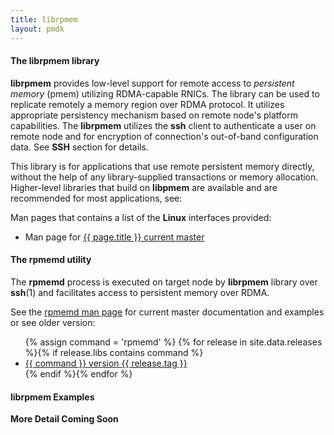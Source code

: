 ```yaml
---
title: librpmem
layout: pmdk
---
```


#### The librpmem library

**librpmem** provides low-level support for remote access to
*persistent memory* (pmem) utilizing RDMA-capable RNICs. The library can be
used to replicate remotely a memory region over RDMA protocol.
It utilizes appropriate persistency mechanism based on remote node's platform
capabilities. The **librpmem** utilizes the **ssh** client to authenticate
a user on remote node and for encryption of connection's out-of-band
configuration data. See **SSH** section for details.

This library is for applications that use remote persistent memory directly,
without the help of any library-supplied transactions or memory
allocation. Higher-level libraries that build on **libpmem** are
available and are recommended for most applications, see:

Man pages that contains a list of the **Linux** interfaces provided:

* Man page for <a href="../manpages/linux/master/librpmem/{{ page.title }}.7.html">{{ page.title }} current master</a>

#### The rpmemd utility

The **rpmemd** process is executed on target node by **librpmem** library over
**ssh**(1) and facilitates access to persistent memory over RDMA.

See the [rpmemd man page](../manpages/linux/master/rpmemd/rpmemd.1.html)
for current master documentation and examples or see older version:

<ul>
   {% assign command = 'rpmemd' %}
   {% for release in site.data.releases %}{% if release.libs contains command %}
   <li><a href="../manpages/linux/v{{ release.tag }}/{{ command }}.1.html">{{ command }} version {{ release.tag }}</a></li>
   {% endif %}{% endfor %}
</ul>

#### librpmem Examples

**More Detail Coming Soon**

<code data-gist-id='krzycz/f8c6827b536fc42399db58cf30007e96' data-gist-file='manpage.c' data-gist-line='36-81' data-gist-highlight-line='39' data-gist-hide-footer='true'></code>
